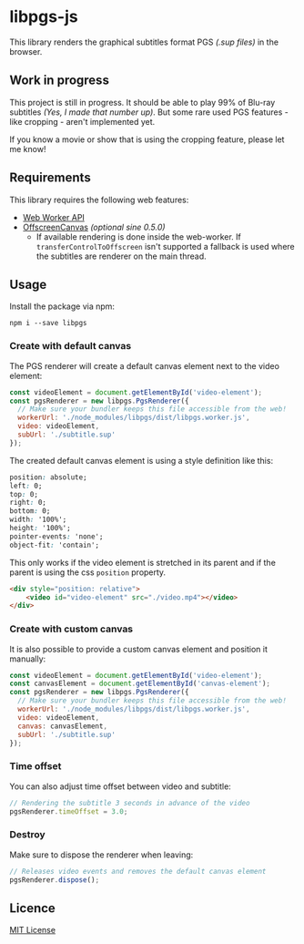 # libpgs-js

This library renders the graphical subtitles format PGS _(.sup files)_ in the browser.

## Work in progress

This project is still in progress. It should be able to play 99% of Blu-ray subtitles _(Yes, I made that number up)_. 
But some rare used PGS features - like cropping - aren't implemented yet.

If you know a movie or show that is using the cropping feature, please let me know!

## Requirements

This library requires the following web features:
- [Web Worker API](https://developer.mozilla.org/en-US/docs/Web/API/Web_Workers_API)
- [OffscreenCanvas](https://developer.mozilla.org/en-US/docs/Web/API/OffscreenCanvas) *(optional sine 0.5.0)*
  - If available rendering is done inside the web-worker. If `transferControlToOffscreen` isn't supported a fallback 
  is used where the subtitles are renderer on the main thread.

## Usage

Install the package via npm:
```
npm i --save libpgs
```

### Create with default canvas

The PGS renderer will create a default canvas element next to the video element:

```javascript
const videoElement = document.getElementById('video-element');
const pgsRenderer = new libpgs.PgsRenderer({
  // Make sure your bundler keeps this file accessible from the web!
  workerUrl: './node_modules/libpgs/dist/libpgs.worker.js', 
  video: videoElement,
  subUrl: './subtitle.sup'
});
```

The created default canvas element is using a style definition like this:

```css
position: absolute;
left: 0;
top: 0;
right: 0;
bottom: 0;
width: '100%';
height: '100%';
pointer-events: 'none';
object-fit: 'contain';
```

This only works if the video element is stretched in its parent and if the parent is using the css `position` property.

```html
<div style="position: relative">
    <video id="video-element" src="./video.mp4"></video>
</div>
```

### Create with custom canvas

It is also possible to provide a custom canvas element and position it manually:

```javascript
const videoElement = document.getElementById('video-element');
const canvasElement = document.getElementById('canvas-element');
const pgsRenderer = new libpgs.PgsRenderer({
  // Make sure your bundler keeps this file accessible from the web!
  workerUrl: './node_modules/libpgs/dist/libpgs.worker.js',
  video: videoElement,
  canvas: canvasElement,
  subUrl: './subtitle.sup'
});
```

### Time offset

You can also adjust time offset between video and subtitle:

```javascript
// Rendering the subtitle 3 seconds in advance of the video
pgsRenderer.timeOffset = 3.0;
```

### Destroy

Make sure to dispose the renderer when leaving:

```javascript
// Releases video events and removes the default canvas element
pgsRenderer.dispose();
```

## Licence

[MIT License](LICENSE)
